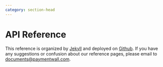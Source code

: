 ```yaml
---
category: section-head
---
```

# API Reference

This reference is organized by [Jekyll](https://jekyllrb.com/) and deployed on [Github](https://github.com). If you have any suggestions or confusion about our reference pages, please email to [documents@paymentwall.com](mailto:documents@paymentwall.com). 